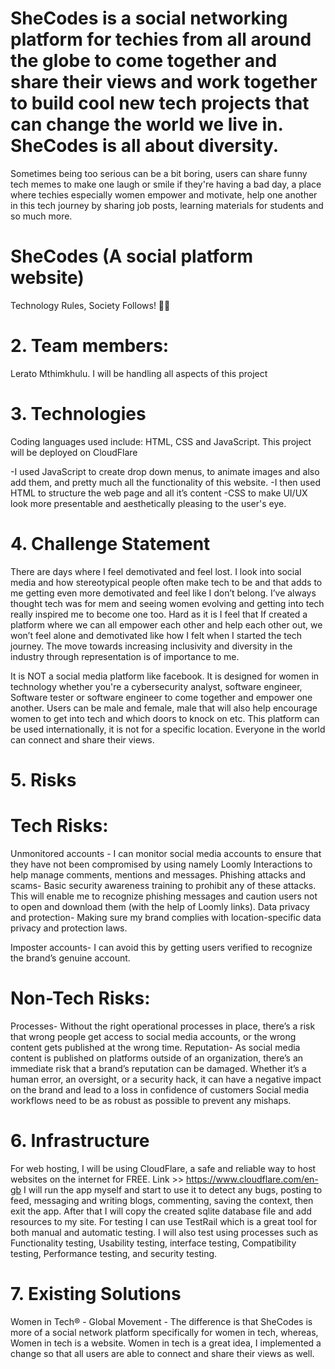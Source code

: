 # SheCodes is a social networking platform for techies from all around the globe to come together and share their views and work together to build cool new tech projects that can change the world we live in. SheCodes is all about diversity.
Sometimes being too serious can be a bit boring, users can share funny tech memes to make one laugh or smile if they're having a bad day, a place where techies especially women empower and motivate, help one another in this tech journey by sharing job posts, learning materials for students and so much more.

 # SheCodes (A social platform website)
Technology Rules, Society Follows! 🧑‍💻

# 2. Team members:
Lerato Mthimkhulu.
I will be handling all aspects of this project

# 3. Technologies
Coding languages used include:  HTML, CSS and JavaScript.
This project will be deployed on CloudFlare

-I used JavaScript to create drop down menus, to animate images and also add them,  and pretty much all the functionality of this website.
-I then used HTML to structure the web page and all it’s content
-CSS to make UI/UX look more presentable and aesthetically pleasing to the user's eye.

# 4. Challenge Statement
There are days where I feel demotivated and feel lost. I look into social media and how stereotypical people often make tech to be and that adds to me getting even more demotivated and feel like I don’t belong. I’ve always thought tech was for mem and seeing women evolving and getting into tech really inspired me to become one too. Hard as it is I feel that If  created a platform where we can all empower each other and help each other out, we won’t feel alone and demotivated like how I felt when I started the tech journey. The move towards increasing inclusivity and diversity in the industry through representation is of importance to me.

It is NOT  a social media platform like facebook. It is designed for women in technology whether you're a cybersecurity analyst, software engineer, Software tester or software engineer to come together and empower one another. Users can be male and female, male that will also help encourage women to get into tech and which doors to knock on etc. This platform can  be used internationally, it is not for a specific location. Everyone in the world can connect and share their views.

# 5. Risks

# Tech Risks:
Unmonitored accounts - I can monitor social media accounts to ensure that they have not been compromised by using namely Loomly Interactions to help manage comments, mentions and messages.
Phishing attacks and scams-  Basic security awareness training to prohibit any of these attacks. This will enable me to recognize phishing messages and caution users not to open and download them (with the help of Loomly links).
Data privacy  and protection-  Making sure my brand complies with location-specific data privacy and protection laws.

Imposter accounts-  I can avoid this by getting users verified to recognize the brand’s genuine account.


# Non-Tech Risks:
Processes- Without the right operational processes in place, there’s a risk that wrong people get access to social media accounts, or the wrong content gets published at the wrong time.
Reputation- As social media content is published on platforms outside of an organization, there’s an immediate risk that a brand’s reputation can be damaged. Whether it’s a human error, an oversight, or a security hack, it can have a negative impact on the brand and lead to a loss in confidence of customers Social media workflows need to be as robust as possible to prevent any mishaps.

# 6. Infrastructure
For web hosting, I will be using CloudFlare, a safe and reliable  way  to host websites on the internet for FREE.
      Link >> https://www.cloudflare.com/en-gb
I will  run the app myself and start to use it to detect any bugs, posting to feed, messaging and writing blogs, commenting, saving the context, then exit the app. After that I will copy the created sqlite database file and add resources to my site. 
For testing I can use TestRail which is a great tool for both manual and automatic testing.
I will  also test using processes such as Functionality testing, Usability testing, interface testing, Compatibility testing, Performance testing, and security testing.

# 7. Existing Solutions
Women in Tech® - Global Movement -  The difference is that SheCodes is more of a social network platform specifically for women in tech, whereas, Women in tech is a website.
Women in tech is a great idea, I implemented a change so that all users are able to connect and share their views as well.
